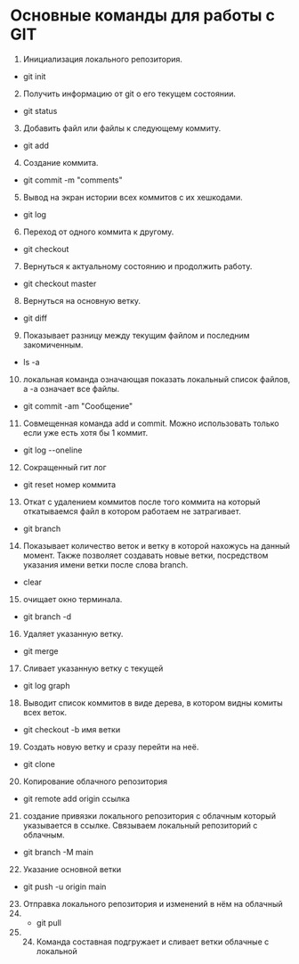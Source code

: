 # Основные команды для работы с GIT

1. Инициализация локального репозитория.
 * git init
 2. Получить информацию от git о его текущем состоянии.
* git status
3. Добавить файл или файлы к следующему коммиту.
* git add
4. Создание коммита.
- git commit -m "comments"
5. Вывод на экран истории всех коммитов с их хешкодами.
- git log
6. Переход от одного коммита к другому.
- git checkout
7. Вернуться к актуальному состоянию и продолжить работу.
- git checkout master
8. Вернуться на основную ветку.
- git diff
9. Показывает разницу между текущим файлом и последним закомиченным.
- ls -a
10. локальная команда означающая показать локальный список файлов, а -а означает все файлы.
- git commit -am "Сообщение"
11. Совмещенная команда add и commit. Можно использовать только если уже есть хотя бы 1 коммит.
- git log --oneline
12. Сокращенный гит лог
- git reset номер коммита
13. Откат с удалением коммитов после того коммита на который откатываемся файл в котором работаем не затрагивает.
- git branch
14. Показывает количество веток и ветку в которой нахожусь на данный момент. Также позволяет создавать новые ветки, посредством указания имени ветки после слова branch.
- clear 
15. очищает окно терминала.
 - git branch -d 
 16. Удаляет указанную ветку.
 - git merge 
 17. Сливает указанную ветку с текущей
 - git log graph
 18. Выводит список коммитов в виде дерева, в котором видны комиты всех веток.
 - git checkout -b имя ветки
 19. Создать новую ветку и сразу перейти на неё.
- git clone 
20. Копирование облачного репозитория 
- git remote add origin ссылка
21. создание привязки локального репозитория с облачным который указывается в ссылке. Связываем локальный репозиторий с облачным.
- git branch -M main
22. Указание основной ветки
- git push -u origin main
23. Отправка локального репозитория и изменений в нём на облачный
24. - git pull
25. 24. Команда составная подгружает и сливает ветки облачные с локальной
